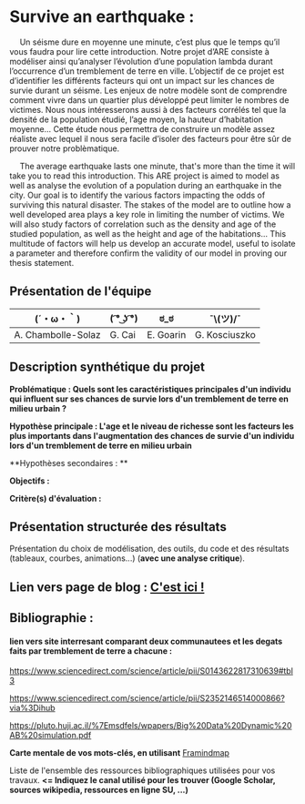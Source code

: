 # Survive an earthquake :

&emsp; Un séisme dure en moyenne une minute, c’est plus que le temps qu’il vous faudra pour lire cette introduction. Notre projet d’ARE consiste à modéliser ainsi qu’analyser l’évolution d’une population lambda durant l’occurrence d’un tremblement de terre en ville. L’objectif de ce projet est d’identifier les différents facteurs qui ont un impact sur les chances de survie durant un séisme. Les enjeux de notre modèle sont de comprendre comment vivre dans un quartier plus développé peut limiter le nombres de victimes. Nous nous intéresserons aussi à des facteurs corrélés tel que la densité de la population étudié, l’age moyen, la hauteur d’habitation moyenne… Cette étude nous permettra de construire un modèle assez réaliste avec lequel il nous sera facile d’isoler des facteurs pour être sûr de prouver notre problèmatique.

&emsp; The average earthquake lasts one minute, that's more than the time it will take you to read this introduction. This ARE project is aimed to model as well as analyse the evolution of a population during an earthquake in the city. Our goal is to identify the various factors impacting the odds of surviving this natural disaster. The stakes of the model are to outline how a well developed area plays a key role in limiting the number of victims. We will also study factors of correlation such as the density and age of the studied population, as well as the height and age of the habitations... This multitude of factors will help us develop an accurate model, useful to isolate a parameter and therefore confirm the validity of our model in proving our thesis statement.

## Présentation de l'équipe

|(´・ω・｀)| ( ͡° ͜ʖ ͡°) | ಠ_ಠ | ¯\\__(ツ)__/¯ |
|-----|--|--|--|
| A. Chambolle-Solaz| G. Cai | E. Goarin  | G. Kosciuszko  |


## Description synthétique du projet

**Problématique : Quels sont les caractéristiques principales d'un individu qui influent sur ses chances de survie lors d'un tremblement de terre en milieu urbain ?** 

**Hypothèse principale : L'age et le niveau de richesse sont les facteurs les plus importants dans l'augmentation des chances de survie d'un individu lors d'un tremblement de terre en milieu urbain**

**Hypothèses secondaires : ** 

**Objectifs :**

**Critère(s) d'évaluation :**

## Présentation structurée des résultats

Présentation du choix de modélisation, des outils, du code et des résultats (tableaux, courbes, animations...) (**avec une analyse critique**).

## Lien vers page de blog : <a href="blog.html"> C'est ici ! </a>

## Bibliographie :
#### lien vers site interresant comparant deux communautees et les degats faits par tremblement de terre a chacune :
https://www.sciencedirect.com/science/article/pii/S0143622817310639#tbl3

https://www.sciencedirect.com/science/article/pii/S2352146514000866?via%3Dihub

https://pluto.huji.ac.il/%7Emsdfels/wpapers/Big%20Data%20Dynamic%20AB%20simulation.pdf

**Carte mentale de vos mots-clés, en utilisant** <a href="https://framindmap.org/mindmaps/index.html">Framindmap </a> 

Liste de l'ensemble des ressources bibliographiques utilisées pour vos travaux. **<= Indiquez le canal utilisé pour les trouver (Google Scholar, sources wikipedia, ressources en ligne SU, ...)**

